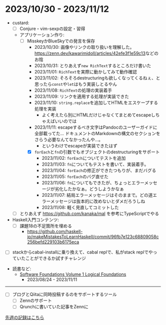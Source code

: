 # 2023/10/30 - 2023/11/12

- custard:
    - [ ] Conjure・vim-sexpの設定・習得
    - アプリケーション作り:
        - [ ] MisskeyかBlueSkyでの発言を保存
            - 2023/10/30: 画像やリンクの取り扱いを理解した。<https://zenn.dev/kawarimidoll/articles/42efe3f1e59c13>などのお陰
            - 2023/10/31: とりあえず`new RichText`するところだけ書いた
            - 2023/11/01: `RichText`を実際に動かしてみて動作確認
            - 2023/11/02: そろそろdestructuringも欲しくなってくるねぇ、と思ったら`const`や`let`はもう実装しとるやん
            - 2023/11/08: `RichText`の処理の実装着手
            - 2023/11/09: リンクを適用する処理が実装できた
            - 2023/11/10: `string.replace`を追加してHTMLをエスケープする処理を実装
                - よく考えたら別にHTMLだけじゃなくてまとめてescapeしちゃえばいいのでは
            - 2023/11/11: escapeするべき文字はPandocのユーザーガイドに全部載ってた... ドキュメントのMarkdownの構文のセクションをさらう必要なんてなかったんや...。
                - というわけでescapeが実装できたはず
            - [x] `forEach`と`fn`の引数でもオブジェクトのdestructuringをサポート
                - 2023/11/02: `forEach`についてテストを追加
                - 2023/11/03: `fn`についてもテストを書いて、実装着手。
                - 2023/11/04: `forEach`の修正ができたつもりが、まだバグる
                - 2023/11/05: `forEach`のバグ直せた
                - 2023/11/06: `fn`についてもできたが、ちょっとエラーメッセージが劣化したかなぁ。どうしようかなぁ
                - 2023/11/07: 結局エラーメッセージはそのままで。どの道エラーメッセージは抜本的に改めないとダメだろうしね
                - 2023/11/08: 軽く見直してコミットした
    - [ ] とりあえず <https://github.com/kanaka/mal> を参考にTypeScriptでやる
- Haskell入門コンテンツ:
    - [ ] 課題18の不足箇所を埋める
        - <https://github.com/haskell-jp/makeMistakesToLearnHaskell/commit/96fb7e123c68809058c256befd229103b6175eca>
- [ ] stackからcabal-installに乗り換えて、cabal replで、私がstack replでやっていたことができるか試すチャレンジ
- 読書など:
    - [Software Foundations Volume 1 Logical Foundations](https://softwarefoundations.cis.upenn.edu/lf-current/index.html)
        - 2023/08/24 - 2023/11/11

------

- [ ] ブログとQiitaに同時投稿するのをサポートするツール
    - [ ] Zennのサポート
    - [ ] Qrunchに書いていた記事をZennに

[先週の記録はこちら](https://github.com/igrep/daily-commits/blob/4af90032ee78d9291f05b85fe02c1f6d0bf695c5/yesterday.md)
